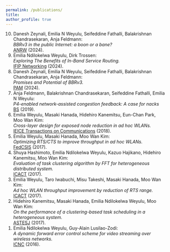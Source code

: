 ```yaml
---
permalink: /publications/
title:
author_profile: true
---
```


<ol reversed class="small">
  <li>
    Danesh Zeynali, Emilia N Weyulu, Seifeddine Fathalli, Balakrishnan Chandrasekaran, Anja Feldmann: <br>
    <i>BBRv3 in the public Internet: a boon or a bane?</i><br>
    <a href="https://dl.acm.org/doi/pdf/10.1145/3673422.3674889">ANRW</a> (2024).
  </li>
  <li>
    Emilia Ndilokelwa Weyulu, Dirk Trossen: <br>
    <i>Exploring The Benefits of In-Band Service Routing.</i><br>
    <a href="https://ieeexplore.ieee.org/iel8/10619708/10619055/10619748.pdf">IFIP Networking</a> (2024).
  </li>
  <li>
    Danesh Zeynali, Emilia N Weyulu, Seifeddine Fathalli, Balakrishnan Chandrasekaran, Anja Feldmann: <br>
    <i>Promises and Potential of BBRv3.</i><br>
    <a href="https://link.springer.com/chapter/10.1007/978-3-031-56252-5_12">PAM</a> (2024).
  </li>
  <li>
    Anja Feldmann, Balakrishnan Chandrasekaran, Seifeddine Fathalli, Emilia N Weyulu: <br>
    <i>P4-enabled network-assisted congestion feedback: A case for nacks</i> <br>
    <a href="https://dl.acm.org/doi/pdf/10.1145/3375235.3375238">BS</a> (2019).
  </li>
  <li>
    Emilia Weyulu, Masaki Hanada, Hidehiro Kanemitsu, Eun-Chan Park, Moo Wan Kim: <br>
    <i>Cross-layer design for exposed node reduction in ad hoc WLANs.</i>  <br>
    <a href="https://search.ieice.org/bin/summary.php?id=e101-b_7_1575">IEICE Transactions on Communications</a> (2018).  
  </li>  
  <li>
    Emilia Weyulu, Masaki Hanada, Moo Wan Kim: <br>
    <i>Optimizing RTS/CTS to improve throughput in ad hoc WLANs.</i> <br>
    <a href="https://ieeexplore.ieee.org/abstract/document/8104655">FedCSIS</a> (2017).  
  </li>
  <li>
    Shuya Hashimoto, Emilia Ndilokelwa Weyulu, Kazuo Hajikano, Hidehiro Kanemitsu, Moo Wan Kim: <br>
    <i>Evaluation of task clustering algorithm by FFT for heterogeneous distributed system.</i> <br>
    <a href="https://ieeexplore.ieee.org/iel7/7885467/7890033/07890064.pdf">ICACT</a> (2017).  
  </li>
  <li>
    Emilia Weyulu, Taro Iwabuchi, Misu Takeshi, Masaki Hanada, Moo Wan Kim: <br>
    <i>Ad hoc WLAN throughput improvement by reduction of RTS range.</i> <br>
    <a href="https://ieeexplore.ieee.org/iel7/7885467/7890033/07890092.pdf">ICACT</a> (2017).
  </li>
  <li>
    Hidehiro Kanemitsu, Masaki Hanada, Emilia Ndilokelwa Weyulu, Moo Wan Kim: <br>
    <i>On the performance of a clustering-based task scheduling in a heterogeneous system.</i> <br>
    <a href="https://www.researchgate.net/profile/Emilia-Weyulu/publication/320859150_On_the_Performance_of_a_Clustering-based_Task_Scheduling_in_a_Heterogeneous_System/links/5a02b15ba6fdcc55a15f8bce/On-the-Performance-of-a-Clustering-based-Task-Scheduling-in-a-Heterogeneous-System.pdf">ASTESJ</a> (2017).
  </li>
  <li>
    Emilia Ndilokelwa Weyulu, Guy-Alain Lusilao-Zodi: <br>
    <i>A dynamic forward error control scheme for video streaming over wireless networks.</i> <br>
    <a href="https://ieeexplore.ieee.org/iel7/7430154/7440540/07440605.pdf">ICNC</a> (2016).
  </li>
</ol>